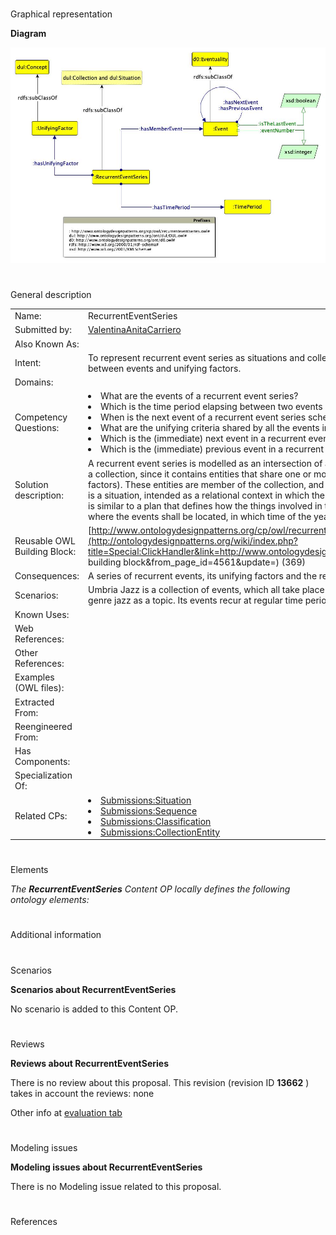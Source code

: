 # 

 Graphical representation



__Diagram__ 





[![Image:Recurrent-event-series.jpg](public/images/d/d1/Recurrent-event-series.jpg)](../Image/Recurrent-event-series.jpg "Image:Recurrent-event-series.jpg")





# 

 General description




|  |  |
| --- | --- |
|  Name:  |  RecurrentEventSeries  |
|  Submitted by:  | [ValentinaAnitaCarriero](../User/ValentinaAnitaCarriero "User:ValentinaAnitaCarriero")  |
|  Also Known As:  |  |
|  Intent:  |  To represent recurrent event series as situations and collections of consecutive events, with a regular time period between events and unifying factors.  |
|  Domains:  |  |
|  Competency Questions:  | <li>       What are the events of a recurrent event series?      </li><li>       Which is the time period elapsing between two events of a recurrent event series?      </li><li>       When is the next event of a recurrent event series scheduled?      </li><li>       What are the unifying criteria shared by all the events in a recurrent event series?      </li><li>       Which is the (immediate) next event in a recurrent event series?      </li><li>       Which is the (immediate) previous event in a recurrent event series?      </li> |
|  Solution description:  |  A recurrent event series is modelled as an intersection of a collection and a situation. Indeed, a recurrent event is seen as a collection, since it contains entities that share one or more common properties and are unified conceptually (unifying factors). These entities are member of the collection, and are all consecutive events. At the same time, a recurrent event is a situation, intended as a relational context in which the contextualised things are based on a frame: a recurrent event is similar to a plan that defines how the things involved in that plan (i.e. the specific events) shall be carried out, e.g. where the events shall be located, in which time of the year, etc.  |
|  Reusable OWL Building Block:  | [http://www.ontologydesignpatterns.org/cp/owl/recurrenteventseries.owl](http://ontologydesignpatterns.org/wiki/index.php?title=Special:ClickHandler&link=http://www.ontologydesignpatterns.org/cp/owl/recurrenteventseries.owl&message=OWL building block&from_page_id=4561&update=)  (369)  |
|  Consequences:  |  A series of recurrent events, its unifying factors and the recurrent time period can be modelled.  |
|  Scenarios:  |  Umbria Jazz is a collection of events, which all take place in July and in the Italian region of Umbria, and has the musical genre jazz as a topic. Its events recur at regular time periods, i.e. annually.  |
|  Known Uses:  |  |
|  Web References:  |  |
|  Other References:  |  |
|  Examples (OWL files):  |  |
|  Extracted From:  |  |
|  Reengineered From:  |  |
|  Has Components:  |  |
|  Specialization Of:  |  |
|  Related CPs:  | <li><a href="Submissions%253ASituation.html" title="Submissions:Situation">        Submissions:Situation       </a></li><li><a href="Submissions%253ASequence.html" title="Submissions:Sequence">        Submissions:Sequence       </a></li><li><a href="Submissions%253AClassification.html" title="Submissions:Classification">        Submissions:Classification       </a></li><li><a href="Submissions%253ACollectionEntity.html" title="Submissions:CollectionEntity">        Submissions:CollectionEntity       </a></li> |



  





# 

 Elements



_The
 __RecurrentEventSeries__ 
 Content OP locally defines the following ontology elements:_ 




# 

 Additional information



# 

 Scenarios




__Scenarios about RecurrentEventSeries__ 


 No scenario is added to this Content OP.
 




# 

 Reviews




__Reviews about RecurrentEventSeries__ 


 There is no review about this proposal.
This revision (revision ID
 __13662__ 
 ) takes in account the reviews: none
 



 Other info at
 [evaluation tab](http://ontologydesignpatterns.org/wiki/index.php?title=Submissions:RecurrentEventSeries&action=evaluation "http://ontologydesignpatterns.org/wiki/index.php?title=Submissions:RecurrentEventSeries&action=evaluation") 





  





# 

 Modeling issues




__Modeling issues about RecurrentEventSeries__ 


 There is no Modeling issue related to this proposal.
 




  





# 

 References